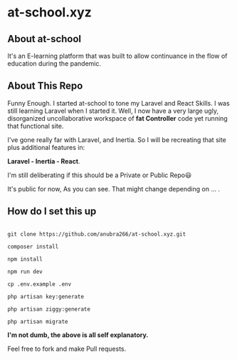 <p align="center"><a class="md:flex md:items-end" href="/"></a></p>

# at-school.xyz

## About at-school
It's an E-learning platform that was built to allow continuance in the flow of education during the pandemic.

## About This Repo
Funny Enough. I started at-school to tone my Laravel and React Skills. I was still learning Laravel when I started it.
Well, I now have a very large ugly, disorganized uncollaborative workspace of __fat Controller__ code yet running that functional site.

I've gone really far with Laravel, and Inertia. So I will be recreating that site plus additional features in:

 **Laravel - Inertia - React**. 

 I'm still deliberating if this should be a Private or Public Repo😃

It's public for now, As you can see. That might change depending on ... .

## How do I set this up

```

git clone https://github.com/anubra266/at-school.xyz.git

composer install

npm install

npm run dev

cp .env.example .env

php artisan key:generate

php artisan ziggy:generate

php artisan migrate
```
**I'm not dumb, the above is all self explanatory.**

Feel free to fork and make Pull requests.
